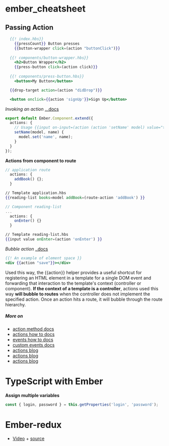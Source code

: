 # ember_cheatsheet

## Passing Action 

```handlebars
  {{! index.hbs}}
    {{pressCount}} Button presses
    {{button-wrapper click=(action "buttonClick")}}
  
  {{! components/button-wrapper.hbs}}
    <h2>Button Wrapper</h2>
    {{press-button click=(action click)}}
  
  {{! components/press-button.hbs}}
    <button>My Button</button>
```

```handlebars
  {{drop-target action=(action "didDrop")}}
```  

```handlebars
  <button onclick={{action 'signUp'}}>Sign Up</button>
```

*Invoking an action* [...docs](https://emberjs.com/api/classes/Ember.Templates.helpers.html#toc_invoking-an-action)
```typescript
export default Ember.Component.extend({
  actions: {
    // Usage {{input on-input=(action (action 'setName' model) value="target.value")}}
    setName(model, name) {
      model.set('name', name);
    }
  }
});
```
**Actions from component to route**
```typescript
// application route
  actions: {
    addBook() {};
  }
```

```handlebars
// Template application.hbs
{{reading-list books=model addBook=(route-action 'addBook') }}
```

```javascript
// Component reading-list
...
  actions: {
    onEnter() {}
  }
```
```handlebars
// Template reading-list.hbs
{{input value onEnter=(action 'onEnter') }}
```


*Bubble action* [..docs](https://emberjs.com/api/classes/Ember.Templates.helpers.html#toc_attaching-actions-to-dom-elements)
```handlebars
{{! An example of element space }}
<div {{action "save"}}></div>
```
Used this way, the {{action}} helper provides a useful shortcut for registering an HTML element in a template for a single DOM event and forwarding that interaction to the template's context (controller or component). **If the context of a template is a controller**, actions used this way **will bubble to routes** when the controller does not implement the specified action. Once an action hits a route, it will bubble through the route hierarchy.


##### More on
* [action method docs](https://emberjs.com/api/classes/Ember.Templates.helpers.html#toc_passing-functions-with-the-action-helper)
* [actions how to docs](https://guides.emberjs.com/v2.13.0/components/triggering-changes-with-actions/)
* [events how to docs](https://guides.emberjs.com/v2.12.0/components/handling-events/#toc_event-names)
* [custom events docs](https://emberjs.com/api/classes/Ember.Application.html#property_customEvents)
* [actions blog](https://emberigniter.com/send-closure-actions-up-data-owner/)
* [actions blog](https://medium.com/@jordanvincent/ember-actions-best-practices-442be5eed88d)
* [actions blog](https://embermap.com/notes/26-a-note-on-actions)

# TypeScript with Ember

**Assign multiple variables**
```typescript
const { login, password } = this.getProperties('login', 'password');
```

# Ember-redux
* [Video](https://vimeo.com/212534548) + [source](https://github.com/toranb/ember-redux-yelp/tree/themeSwitchRedux)
